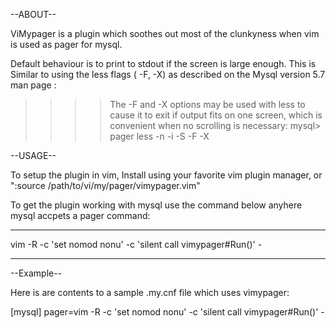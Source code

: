 
--ABOUT--

ViMypager is a plugin which soothes out most of the clunkyness when vim is used as pager for mysql.

Default behaviour is to print to stdout if the screen is large enough. 
This is Similar to using the less flags ( -F, -X) as described on the Mysql version 5.7 man page :

>>>> The -F and -X options may be used with less to cause it to exit if output fits on one screen, which is convenient when no scrolling is necessary:
>>>> mysql> pager less -n -i -S -F -X


--USAGE--

To setup the plugin in vim, Install using your favorite vim plugin manager, or ":source /path/to/vi/my/pager/vimypager.vim"

To get the plugin working with mysql use the command below anyhere mysql accpets a pager command:

----------------------------------------------------------------------------------------------------
vim -R -c 'set nomod nonu' -c 'silent call vimypager#Run()' -

----------------------------------------------------------------------------------------------------

--Example--

Here is are contents to a sample .my.cnf file which uses vimypager:

[mysql]
 pager=vim -R -c 'set nomod nonu' -c 'silent call vimypager#Run()' -

